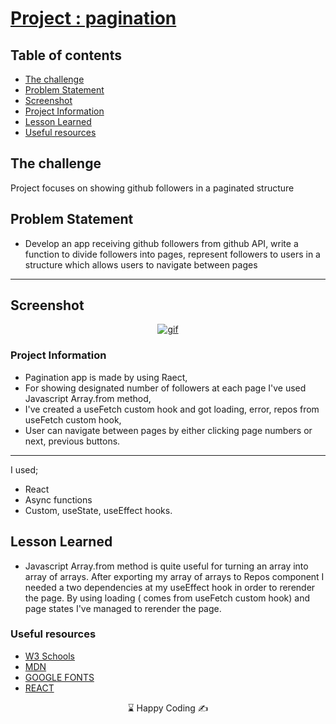 # [Project : pagination]()
## Table of contents

  - [The challenge](#the-challenge)
  - [Problem Statement](#problem-statement)
  - [Screenshot](#screenshot)
  - [Project Information](#project-information)
  - [Lesson Learned](#lesson-learned)
  - [Useful resources](#useful-resources)



## The challenge
Project focuses on showing github followers in a paginated structure

## Problem Statement

- Develop an app receiving github followers from github API, write a function to divide followers into pages, represent followers to users in a structure which allows users to navigate between pages
<hr>




## Screenshot
<p align="center">
<a href="https://portfolio-project-musatir.vercel.app/"><img src="portfolio-project.gif" alt="gif"></a>
</p>





### Project Information
- Pagination app is made by using Raect,
- For showing designated number of followers at each page I've used Javascript Array.from method,
- I've created a useFetch custom hook and got loading, error, repos from useFetch custom hook,
- User can navigate between pages by either clicking page numbers or next, previous buttons.




------
I used;
- React
- Async functions
- Custom, useState, useEffect hooks.





## Lesson Learned

- Javascript Array.from method is quite useful for turning an array into array of arrays. After exporting my array of arrays to Repos component I needed a two dependencies at my useEffect hook in order to rerender the page. By using loading ( comes from useFetch custom hook) and page states I've managed to rerender the page.

### Useful resources

- [W3 Schools](https://www.w3schools.com/) 
- [MDN](https://developer.mozilla.org/en-US/) 
- [GOOGLE FONTS](https://fonts.google.com/) 
- [REACT](https://reactjs.org/) 












<center> &#8987; Happy Coding  &#9997; </center>
